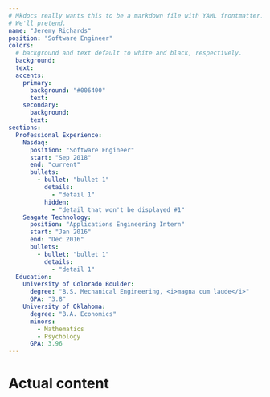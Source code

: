 ```yaml
---
# Mkdocs really wants this to be a markdown file with YAML frontmatter.
# We'll pretend.
name: "Jeremy Richards"
position: "Software Engineer"
colors:
  # background and text default to white and black, respectively.
  background:
  text:
  accents:
    primary: 
      background: "#006400"
      text: 
    secondary:
      background: 
      text: 
sections:
  Professional Experience:
    Nasdaq:
      position: "Software Engineer"
      start: "Sep 2018"
      end: "current"
      bullets:
        - bullet: "bullet 1"
          details:
            - "detail 1"
          hidden:
            - "detail that won't be displayed #1"
    Seagate Technology:
      position: "Applications Engineering Intern"
      start: "Jan 2016"
      end: "Dec 2016"
      bullets:
        - bullet: "bullet 1"
          details:
            - "detail 1"
  Education:
    University of Colorado Boulder:
      degree: "B.S. Mechanical Engineering, <i>magna cum laude</i>"
      GPA: "3.8"
    University of Oklahoma:
      degree: "B.A. Economics"
      minors:
        - Mathematics
        - Psychology
      GPA: 3.96
---
```

# Actual content
